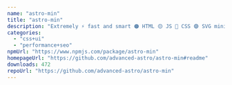 ```yaml
---
name: "astro-min"
title: "astro-min"
description: "Extremely ⚡ fast and smart 🟠 HTML 🟡 JS 🔵 CSS 🟣 SVG minification for Astro 🚀 based on Rust 🦀"
categories:
  - "css+ui"
  - "performance+seo"
npmUrl: "https://www.npmjs.com/package/astro-min"
homepageUrl: "https://github.com/advanced-astro/astro-min#readme"
downloads: 472
repoUrl: "https://github.com/advanced-astro/astro-min"
---
```

